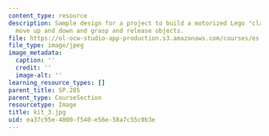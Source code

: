 ```yaml
---
content_type: resource
description: Sample design for a project to build a motorized Lego "claw" that can
  move up and down and grasp and release objects.
file: https://ol-ocw-studio-app-production.s3.amazonaws.com/courses/es-293-lego-robotics-spring-2007/ea37c95e4000f540e56e58a7c55c0b3e_kit_3.jpg
file_type: image/jpeg
image_metadata:
  caption: ''
  credit: ''
  image-alt: ''
learning_resource_types: []
parent_title: SP.285
parent_type: CourseSection
resourcetype: Image
title: kit_3.jpg
uid: ea37c95e-4000-f540-e56e-58a7c55c0b3e
---
```

